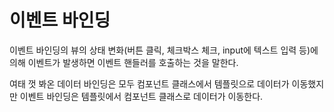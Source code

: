 # 이벤트 바인딩 
이벤트 바인딩의 뷰의 상태 변화(버튼 클릭, 체크박스 체크, input에 텍스트 입력 등)에 의해 이벤트가 발생하면 이벤트 핸들러를 호출하는 것을 말한다.

여태 껏 봐온 데이터 바인딩은 모두 컴포넌트 클래스에서 템플릿으로 데이터가 이동했지만 이벤트 바인딩은 템플릿에서 컴포넌트 클래스로 데이터가 이동한다.

